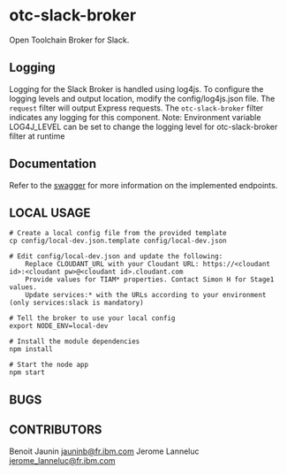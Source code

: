 # otc-slack-broker
Open Toolchain Broker for Slack.

Logging
-------

Logging for the Slack Broker is handled using log4js.
To configure the logging levels and output location, modify the config/log4js.json file.
The `request` filter will output Express requests.
The `otc-slack-broker` filter indicates any logging for this component.
Note: Environment variable LOG4J_LEVEL can be set to change the logging level for otc-slack-broker filter at runtime 

Documentation
-------------
Refer to the [swagger](https://otc-slack-broker.ng.bluemix.net/swagger/) for more information on the implemented endpoints.


LOCAL USAGE
-----------
    # Create a local config file from the provided template
    cp config/local-dev.json.template config/local-dev.json
    
    # Edit config/local-dev.json and update the following:
        Replace CLOUDANT_URL with your Cloudant URL: https://<cloudant id>:<cloudant pw>@<cloudant id>.cloudant.com
        Provide values for TIAM* properties. Contact Simon H for Stage1 values.
        Update services:* with the URLs according to your environment (only services:slack is mandatory)

    # Tell the broker to use your local config
    export NODE_ENV=local-dev
    
    # Install the module dependencies
    npm install
    
    # Start the node app
    npm start
    

BUGS
----


CONTRIBUTORS
------------
Benoit Jaunin <jauninb@fr.ibm.com>
Jerome Lanneluc <jerome_lanneluc@fr.ibm.com>
